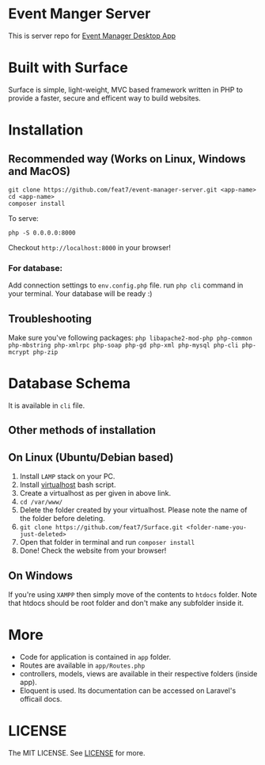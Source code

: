 # Event Manger Server
This is server repo for [Event Manager Desktop App](https://github.com/feat7/event-manager-desktop-app)

# Built with Surface
Surface is simple, light-weight, MVC based framework written in PHP to provide a faster, secure and efficent way to build websites.

# Installation
## Recommended way (Works on Linux, Windows and MacOS)
```
git clone https://github.com/feat7/event-manager-server.git <app-name>
cd <app-name>
composer install
```

To serve:
```
php -S 0.0.0.0:8000
```
Checkout ```http://localhost:8000``` in your browser!

### For database:
Add connection settings to `env.config.php` file.
run `php cli` command in your terminal.
Your database will be ready :)


## Troubleshooting
Make sure you've following packages:
`php libapache2-mod-php php-common php-mbstring php-xmlrpc php-soap php-gd php-xml php-mysql php-cli php-mcrypt php-zip`

# Database Schema
It is available in `cli` file.

## Other methods of installation

## On Linux (Ubuntu/Debian based)
1. Install ```LAMP``` stack on your PC.
2. Install [virtualhost](https://github.com/RoverWire/virtualhost) bash script.
3. Create a virtualhost as per given in above link.
4. ```cd /var/www/```
5. Delete the folder created by your virtualhost. Please note the name of the folder before deleting.
6. ```git clone https://github.com/feat7/Surface.git <folder-name-you-just-deleted>```
7. Open that folder in terminal and run ```composer install```
8. Done! Check the website from your browser!

## On Windows
If you're using ```XAMPP``` then simply move of the contents to ```htdocs``` folder. Note that htdocs should be root folder and don't make any subfolder inside it.

# More
* Code for application is contained in `app` folder.
* Routes are available in `app/Routes.php`
* controllers, models, views are available in their respective folders (inside app).
* Eloquent is used. Its documentation can be accessed on Laravel's officail docs.


# LICENSE
The MIT LICENSE.
See [LICENSE](LICENSE) for more.
